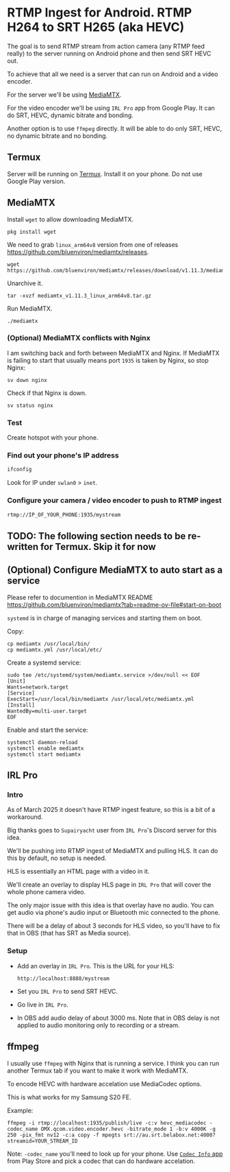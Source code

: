 # RTMP Ingest for Android. RTMP H264 to SRT H265 (aka HEVC)

The goal is to send RTMP stream from action camera (any RTMP feed really) to the server running on Android phone and then send SRT HEVC out.

To achieve that all we need is a server that can run on Android and a video encoder.

For the server we'll be using [MediaMTX](https://github.com/bluenviron/mediamtx).

For the video encoder we'll be using `IRL Pro` app from Google Play. It can do SRT, HEVC, dynamic bitrate and bonding.

Another option is to use `ffmpeg` directly. It will be able to do only SRT, HEVC, no dynamic bitrate and no bonding.

## Termux

Server will be running on [Termux](https://termux.dev/en/). Install it on your phone. Do not use Google Play version.

## MediaMTX

Install `wget` to allow downloading MediaMTX.

```
pkg install wget
```

We need to grab `linux_arm64v8` version from one of releases https://github.com/bluenviron/mediamtx/releases.

```
wget https://github.com/bluenviron/mediamtx/releases/download/v1.11.3/mediamtx_v1.11.3_linux_arm64v8.tar.gz
```

Unarchive it.

```
tar -xvzf mediamtx_v1.11.3_linux_arm64v8.tar.gz
```

Run MediaMTX.

```
./mediamtx
```

### (Optional) MediaMTX conflicts with Nginx

I am switching back and forth between MediaMTX and Nginx. If MediaMTX is failing to start that usually means port `1935` is taken by Nginx, so stop Nginx:

```
sv down nginx
```

Check if that Nginx is down.

```
sv status nginx
```

### Test

Create hotspot with your phone.

### Find out your phone's IP address

```sh
ifconfig
```

Look for IP under `swlan0` > `inet`.

### Configure your camera / video encoder to push to RTMP ingest

```sh
rtmp://IP_OF_YOUR_PHONE:1935/mystream
```

## TODO: The following section needs to be re-written for Termux. Skip it for now
## (Optional) Configure MediaMTX to auto start as a service

Please refer to documention in MediaMTX README https://github.com/bluenviron/mediamtx?tab=readme-ov-file#start-on-boot

`systemd` is in charge of managing services and starting them on boot.

Copy:

```
cp mediamtx /usr/local/bin/
cp mediamtx.yml /usr/local/etc/
```

Create a systemd service:

```
sudo tee /etc/systemd/system/mediamtx.service >/dev/null << EOF
[Unit]
Wants=network.target
[Service]
ExecStart=/usr/local/bin/mediamtx /usr/local/etc/mediamtx.yml
[Install]
WantedBy=multi-user.target
EOF
```

Enable and start the service:

```
systemctl daemon-reload
systemctl enable mediamtx
systemctl start mediamtx
```

## IRL Pro

### Intro

As of March 2025 it doesn't have RTMP ingest feature, so this is a bit of a workaround.

Big thanks goes to `Supairyacht` user from `IRL Pro`'s Discord server for this idea.

We'll be pushing into RTMP ingest of MediaMTX and pulling HLS. It can do this by default, no setup is needed.

HLS is essentially an HTML page with a video in it.

We'll create an overlay to display HLS page in `IRL Pro` that will cover the whole phone camera video.

The only major issue with this idea is that overlay have no audio. You can get audio via phone's audio input or Bluetooth mic connected to the phone.

There will be a delay of about 3 seconds for HLS video, so you'll have to fix that in OBS (that has SRT as Media source).

### Setup

- Add an overlay in `IRL Pro`. This is the URL for your HLS:

  ```
  http://localhost:8888/mystream
  ```

- Set you `IRL Pro` to send SRT HEVC.

- Go live in `IRL Pro`.

- In OBS add audio delay of about 3000 ms. Note that in OBS delay is not applied to audio monitoring only to recording or a stream.

## ffmpeg

I usually use `ffmpeg` with Nginx that is running a service. I think you can run another Termux tab if you want to make it work with MediaMTX.

To encode HEVC with hardware accelation use MediaCodec options.

This is what works for my Samsung S20 FE.

Example:
```
ffmpeg -i rtmp://localhost:1935/publish/live -c:v hevc_mediacodec -codec_name OMX.qcom.video.encoder.hevc -bitrate_mode 1 -b:v 4000K -g 250 -pix_fmt nv12 -c:a copy -f mpegts srt://au.srt.belabox.net:4000?streamid=YOUR_STREAM_ID
```

Note: `-codec_name` you'll need to look up for your phone. Use [`Codec Info` app](https://play.google.com/store/apps/details?id=com.parseus.codecinfo) from Play Store and pick a codec that can do hardware accelation.
